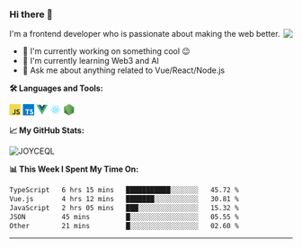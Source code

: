 ### Hi there 👋

<img align="right" src="https://github-readme-stats.vercel.app/api/top-langs/?username=JOYCEQL&show_icons=true&theme=tokyonight" />

I'm a frontend developer who is passionate about making the web better. 

- 🔭 I'm currently working on something cool 😉
- 🌱 I'm currently learning Web3 and AI
- 💬 Ask me about anything related to Vue/React/Node.js

**🛠 Languages and Tools:**

<code><img height="20" src="https://raw.githubusercontent.com/github/explore/80688e429a7d4ef2fca1e82350fe8e3517d3494d/topics/javascript/javascript.png"></code>
<code><img height="20" src="https://raw.githubusercontent.com/github/explore/80688e429a7d4ef2fca1e82350fe8e3517d3494d/topics/typescript/typescript.png"></code>
<code><img height="20" src="https://raw.githubusercontent.com/github/explore/80688e429a7d4ef2fca1e82350fe8e3517d3494d/topics/vue/vue.png"></code>
<code><img height="20" src="https://raw.githubusercontent.com/github/explore/80688e429a7d4ef2fca1e82350fe8e3517d3494d/topics/react/react.png"></code>
<code><img height="20" src="https://raw.githubusercontent.com/github/explore/80688e429a7d4ef2fca1e82350fe8e3517d3494d/topics/nodejs/nodejs.png"></code>

**📈 My GitHub Stats:**

<img src="https://github-readme-stats.vercel.app/api?username=JOYCEQL&show_icons=true&theme=gotham" alt="JOYCEQL" />

**📊 This Week I Spent My Time On:**

<!--START_SECTION:waka-->
```text
TypeScript   6 hrs 15 mins   ███████████░░░░░░░   45.72 % 
Vue.js       4 hrs 12 mins   ███████░░░░░░░░░░░   30.81 % 
JavaScript   2 hrs 05 mins   ███░░░░░░░░░░░░░░░   15.32 % 
JSON         45 mins         █░░░░░░░░░░░░░░░░░   05.55 % 
Other        21 mins         █░░░░░░░░░░░░░░░░░   02.60 % 
```
<!--END_SECTION:waka-->

---
